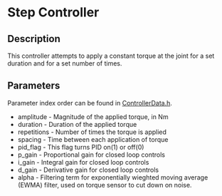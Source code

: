 # Step Controller

## Description
This controller attempts to apply a constant torque at the joint for a set duration and for a set number of times.

## Parameters
Parameter index order can be found in [ControllerData.h](/ExoCode/src/ControllerData.h).
- amplitude - Magnitude of the applied torque, in Nm
- duration - Duration of the applied torque
- repetitions - Number of times the torque is applied
- spacing - Time between each application of torque 
- pid_flag - This flag turns PID on(1) or off(0)
- p_gain - Proportional gain for closed loop controls
- i_gain - Integral gain for closed loop controls
- d_gain - Derivative gain for closed loop controls
- alpha - Filtering term for exponentially wieghted moving average (EWMA) filter, used on torque sensor to cut down on noise.